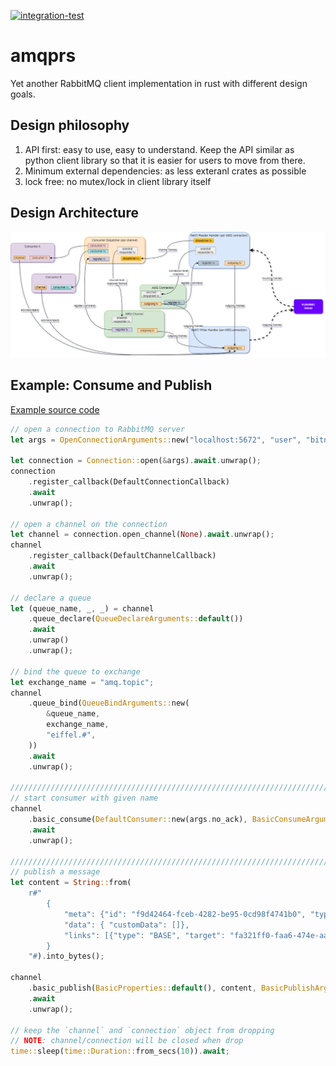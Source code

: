 [![integration-test](https://github.com/gftea/amqprs/actions/workflows/rust.yml/badge.svg)](https://github.com/gftea/amqprs/actions/workflows/rust.yml)

# amqprs

Yet another RabbitMQ client implementation in rust with different design goals.

## Design philosophy

1. API first: easy to use, easy to understand. Keep the API similar as python client library so that it is easier for users to move from there.
2. Minimum external dependencies: as less exteranl crates as possible
3. lock free: no mutex/lock in client library itself 


## Design Architecture
![Lock-free Design](amqp-chosen_design.drawio.png) 


## Example: Consume and Publish

[Example source code](amqprs/examples/basic_pub_sub.rs) 

```rust
// open a connection to RabbitMQ server
let args = OpenConnectionArguments::new("localhost:5672", "user", "bitnami");

let connection = Connection::open(&args).await.unwrap();
connection
    .register_callback(DefaultConnectionCallback)
    .await
    .unwrap();

// open a channel on the connection
let channel = connection.open_channel(None).await.unwrap();
channel
    .register_callback(DefaultChannelCallback)
    .await
    .unwrap();

// declare a queue
let (queue_name, _, _) = channel
    .queue_declare(QueueDeclareArguments::default())
    .await
    .unwrap()
    .unwrap();

// bind the queue to exchange
let exchange_name = "amq.topic";
channel
    .queue_bind(QueueBindArguments::new(
        &queue_name,
        exchange_name,
        "eiffel.#",
    ))
    .await
    .unwrap();

//////////////////////////////////////////////////////////////////////////////
// start consumer with given name
channel
    .basic_consume(DefaultConsumer::new(args.no_ack), BasicConsumeArguments::new(&queue_name, "example_basic_pub_sub"))
    .await
    .unwrap();

//////////////////////////////////////////////////////////////////////////////
// publish a message
let content = String::from(
    r#"
        {
            "meta": {"id": "f9d42464-fceb-4282-be95-0cd98f4741b0", "type": "PublishTester", "version": "4.0.0", "time": 1640035100149},
            "data": { "customData": []}, 
            "links": [{"type": "BASE", "target": "fa321ff0-faa6-474e-aa1d-45edf8c99896"}]
        }
    "#).into_bytes();

channel
    .basic_publish(BasicProperties::default(), content, BasicPublishArguments::new(exchange_name, "eiffel.a.b.c.d"))
    .await
    .unwrap();

// keep the `channel` and `connection` object from dropping
// NOTE: channel/connection will be closed when drop
time::sleep(time::Duration::from_secs(10)).await;

```
